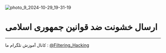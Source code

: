![photo_9_2024-10-29_19-31-19](https://github.com/user-attachments/assets/8b08f8a5-9b90-4cd8-bf44-864d9b29c162)
# ارسال خشونت ضد قوانین جمهوری اسلامی
--------------------
کانال آموزش تلگرام ما :
[@Filtering_Hacking](https://t.me/Filtering_Hacking)
